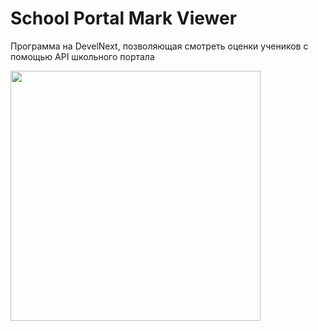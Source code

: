 # School Portal Mark Viewer
Программа на DevelNext, позволяющая смотреть оценки учеников с помощью API школьного портала<br>

<img src="https://i.ibb.co/PQpVYtX/spmv-preview.png" height="400px"></img>
